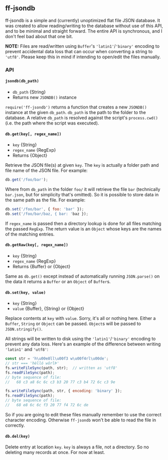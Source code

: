 ## ff-jsondb

ff-jsondb is a simple and (currently) unoptimized flat file JSON database. It
was created to allow reading/writing to the database without use of this API,
and to be minimal and straight forward. The entire API is synchronous, and I
don't feel bad about that one bit.

**NOTE:** Files are read/written using `Buffer`'s `'latin1'`/`'binary'`
encoding to prevent accidental data loss that can occur when converting a
string to `'utf8'`. Please keep this in mind if intending to open/edit the
files manually.


### API

#### `jsondb(db_path)`

* `db_path` {String}
* Returns new `JSONDB()` instance

`require('ff-jsondb')` returns a function that creates a new `JSONDB()`
instance at the given `db_path`. `db_path` is the path to the folder to the
database. A relative `db_path` is resolved against the script's `process.cwd()`
(i.e. the path where the script was executed).


#### `db.get(key[, regex_name])`

* `key` {String}
* `regex_name` {RegExp}
* Returns {Object}

Retrieve the JSON file(s) at given `key`. The `key` is actually a folder path
and file name of the JSON file. For example:

```js
db.get('/foo/bar');
```

Where from `db_path` in the folder `foo/` it will retrieve the file `bar`
(technically `bar.json`, but for simplicity that's omitted). So it is possible
to store data in the same path as the file. For example:

```js
db.set('/foo/bar', { foo: 'bar' });
db.set('/foo/bar/baz, { bar: 'baz });
```

If `regex_name` is passed then a directory lookup is done for all files
matching the passed `RegExp`. The return value is an `Object` whose keys are
the names of the matching entries.


#### `db.getRaw(key[, regex_name])`

* `key` {String}
* `regex_name` {RegExp}
* Returns {Buffer} or {Object}

Same as `db.get()` except instead of automatically running `JSON.parse()` on
the data it returns a `Buffer` or an `Object` of `Buffer`s.


#### `db.set(key, value)`

* `key` {String}
* `value` {Buffer}, {String} or {Object}

Replace contents at `key` with `value`. Sorry, it's all or nothing here. Either
a `Buffer`, `String` or `Object` can be passed. `Object`s will be passed to
`JSON.stringify()`.

All strings will be written to disk using the `'latin1'`/`'binary'` encoding
to prevent any data loss. Here's an example of the difference between writing
`'latin1'` and `'utf8'`:

```js
const str = 'h\u00e8ll\u00f3 w\u00f4rl\u00de';
// str === 'hèlló wôrlÞ'
fs.writeFileSync(path, str);  // written as 'utf8'
fs.readFileSync(path);
// byte sequence of file:
//   68 c3 a8 6c 6c c3 b3 20 77 c3 b4 72 6c c3 9e

fs.writeFileSync(path, str, { encoding: 'binary' });
fs.readFileSync(path);
// byte sequence of file:
//   68 e8 6c 6c f3 20 77 f4 72 6c de
```

So if you are going to edit these files manually remember to use the correct
character encoding. Otherwise `ff-jsondb` won't be able to read the file in
correctly.


#### `db.del(key)`

Delete entry at location `key`. `key` is always a file, not a directory. So no
deleting many records at once. For now at least.
